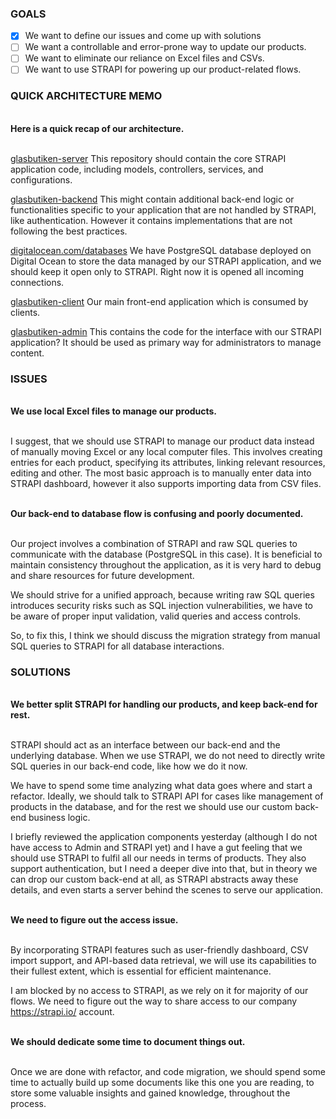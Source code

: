 ### GOALS

- [x] We want to define our issues and come up with solutions
- [ ] We want a controllable and error-prone way to update our products.
- [ ] We want to eliminate our reliance on Excel files and CSVs.
- [ ] We want to use STRAPI for powering up our product-related flows.

### QUICK ARCHITECTURE MEMO

<!-- TOPIC -->
<br/>
<b>
Here is a quick recap of our architecture.
</b>
<br/>
<br/>


[glasbutiken-server](https://github.com/simonwe-condesign/glasbutiken-server)
This repository should contain the core STRAPI application code, including models, controllers, services, and configurations.

[glasbutiken-backend](https://github.com/simonwe-condesign/glasbutiken-backend/tree/31c8654e6746d8bcbcde4a7011a38f4602d6617a)
This might contain additional back-end logic or functionalities specific to your application that are not handled by STRAPI, like authentication. However it contains implementations that are not following the best practices.

[digitalocean.com/databases](https://cloud.digitalocean.com/databases/57ad4f80-52c4-44ba-84d8-fd25a41ca6a4?i=0a363a)
We have PostgreSQL database deployed on Digital Ocean to store the data managed by our STRAPI application, and we should keep it open only to STRAPI. Right now it is opened all incoming connections.

[glasbutiken-client](https://github.com/Condesign-Infocom/glasbutiken-client)
Our main front-end application which is consumed by clients.

[glasbutiken-admin](https://github.com/simonwe-condesign/glasbutiken-admin)
This contains the code for the interface with our STRAPI application?
It should be used as primary way for administrators to manage content.


### ISSUES

<!-- TOPIC -->
<br/>
<b>
We use local Excel files to manage our products.
</b>
<br/>
<br/>

I suggest, that we should use STRAPI to manage our product data instead of manually moving Excel or any local computer files.
This involves creating entries for each product, specifying its attributes, linking relevant resources, editing and other.
The most basic approach is to manually enter data into STRAPI dashboard, however it also supports importing data from CSV files.

<!-- TOPIC -->
<br/>
<b>
Our back-end to database flow is confusing and poorly documented.
</b>
<br/>
<br/>

Our project involves a combination of STRAPI and raw SQL queries to communicate with the database (PostgreSQL in this case).
It is beneficial to maintain consistency throughout the application, as it is very hard to debug and share resources for future development.

We should strive for a unified approach, because writing raw SQL queries introduces security risks such as SQL injection vulnerabilities, we have to be aware of proper input validation, valid queries and access controls.

So, to fix this, I think we should discuss the migration strategy from manual SQL queries to STRAPI for all database interactions.

### SOLUTIONS

<!-- TOPIC -->
<br/>
<b>
We better split STRAPI for handling our products, and keep back-end for rest.
</b>
<br/>
<br/>

STRAPI should act as an interface between our back-end and the underlying database.
When we use STRAPI, we do not need to directly write SQL queries in our back-end code, like how we do it now.

We have to spend some time analyzing what data goes where and start a refactor.
Ideally, we should talk to STRAPI API for cases like management of products in the database, and for the rest we should use our custom back-end business logic.

I briefly reviewed the application components yesterday (although I do not have access to Admin and STRAPI yet) and I have a gut feeling that we should use STRAPI to fulfil all our needs in terms of products. They also support authentication, but I need a deeper dive into that, but in theory we can drop our custom back-end at all, as STRAPI abstracts away these details, and even starts a server behind the scenes to serve our application.

<!-- TOPIC -->
<br/>
<b>
We need to figure out the access issue.
</b>
<br/>
<br/>

By incorporating STRAPI features such as user-friendly dashboard, CSV import support, and API-based data retrieval, we will use its capabilities to their fullest extent, which is essential for efficient maintenance.

I am blocked by no access to STRAPI, as we rely on it for majority of our flows.
We need to figure out the way to share access to our company https://strapi.io/ account.

<!-- TOPIC -->
<br/>
<b>
We should dedicate some time to document things out.
</b>
<br/>
<br/>

Once we are done with refactor, and code migration, we should spend some time to actually build up some documents like this one you are reading, to store some valuable insights and gained knowledge, throughout the process.
